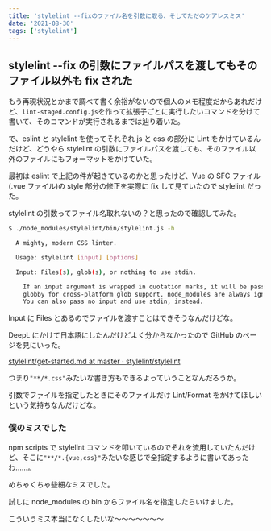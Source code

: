 ```yaml
---
title: 'stylelint --fixのファイル名を引数に取る、そしてただのケアレスミス'
date: '2021-08-30'
tags: ['stylelint']
---
```


## stylelint --fix の引数にファイルパスを渡してもそのファイル以外も fix された

もう再現状況とかまで調べて書く余裕がないので個人のメモ程度だからあれだけど、`lint-staged.config.js`を作って拡張子ごとに実行したいコマンドを分けて書いて、そのコマンドが実行されるまでは辿り着いた。

で、eslint と stylelint を使ってそれぞれ js と css の部分に Lint をかけているんだけど、どうやら stylelint の引数にファイルパスを渡しても、そのファイル以外のファイルにもフォーマットをかけていた。

最初は eslint で上記の件が起きているのかと思ったけど、Vue の SFC ファイル(.vue ファイル)の style 部分の修正を実際に fix して見ていたので stylelint だった。

stylelint の引数ってファイル名取れないの？と思ったので確認してみた。

```sh
$ ./node_modules/stylelint/bin/stylelint.js -h

  A mighty, modern CSS linter.

  Usage: stylelint [input] [options]

  Input: Files(s), glob(s), or nothing to use stdin.

    If an input argument is wrapped in quotation marks, it will be passed to
    globby for cross-platform glob support. node_modules are always ignored.
    You can also pass no input and use stdin, instead.
```

Input に Files とあるのでファイルを渡すことはできそうなんだけどな。

DeepL にかけて日本語にしたんだけどよく分からなかったので GitHub のページを見にいった。

[stylelint/get\-started\.md at master · stylelint/stylelint](https://github.com/stylelint/stylelint/blob/master/docs/user-guide/get-started.md)

つまり`"**/*.css"`みたいな書き方もできるよっていうことなんだろうか。

引数でファイルを指定したときにそのファイルだけ Lint/Format をかけてほしいという気持ちなんだけどな。

### 僕のミスでした

npm scripts で stylelint コマンドを叩いているのでそれを流用していたんだけど、そこに`"**/*.{vue,css}"`みたいな感じで全指定するように書いてあったわ……。

めちゃくちゃ些細なミスでした。

試しに node_modules の bin からファイル名を指定したらいけました。

こういうミス本当になくしたいな〜〜〜〜〜〜〜
